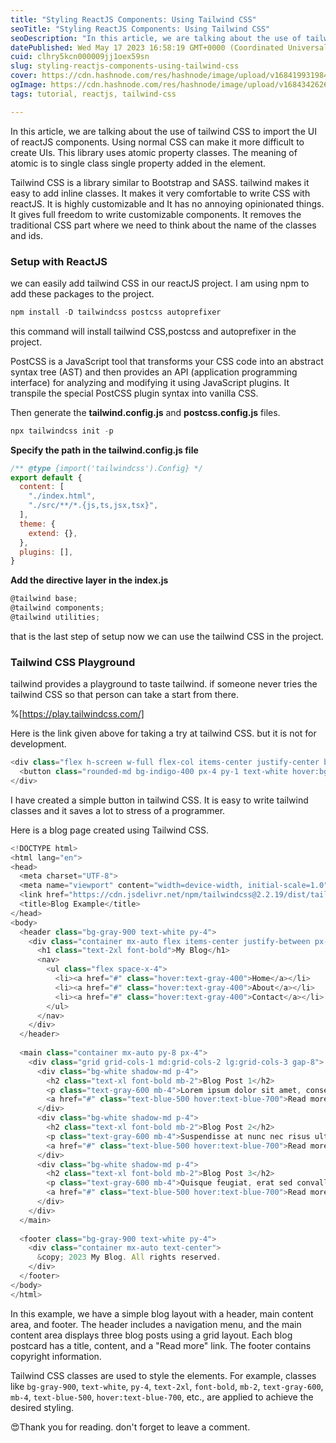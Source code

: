 ```yaml
---
title: "Styling ReactJS Components: Using Tailwind CSS"
seoTitle: "Styling ReactJS Components: Using Tailwind CSS"
seoDescription: "In this article, we are talking about the use of tailwind CSS to import the UI of reactJS components."
datePublished: Wed May 17 2023 16:58:19 GMT+0000 (Coordinated Universal Time)
cuid: clhry5kcn000009jj1oex59sn
slug: styling-reactjs-components-using-tailwind-css
cover: https://cdn.hashnode.com/res/hashnode/image/upload/v1684199319840/e965911b-606e-4c6b-92b2-8044f32def6d.png
ogImage: https://cdn.hashnode.com/res/hashnode/image/upload/v1684342626687/28c16e48-1f91-4091-92ad-d78c40ffb2f8.png
tags: tutorial, reactjs, tailwind-css

---
```


In this article, we are talking about the use of tailwind CSS to import the UI of reactJS components. Using normal CSS can make it more difficult to create UIs. This library uses atomic property classes. The meaning of atomic is to single class single property added in the element.

Tailwind CSS is a library similar to Bootstrap and SASS. tailwind makes it easy to add inline classes. It makes it very comfortable to write CSS with reactJS. It is highly customizable and It has no annoying opinionated things. It gives full freedom to write customizable components. It removes the traditional CSS part where we need to think about the name of the classes and ids.

### **Setup with ReactJS**

we can easily add tailwind CSS in our reactJS project. I am using npm to add these packages to the project.

```javascript
npm install -D tailwindcss postcss autoprefixer
```

this command will install tailwind CSS,postcss and autoprefixer in the project.

PostCSS is a JavaScript tool that transforms your CSS code into an abstract syntax tree (AST) and then provides an API (application programming interface) for analyzing and modifying it using JavaScript plugins. It transpile the special PostCSS plugin syntax into vanilla CSS.

Then generate the **tailwind.config.js** and **postcss.config.js** files.

```javascript
npx tailwindcss init -p
```

**Specify the path in the tailwind.config.js file**

```javascript
/** @type {import('tailwindcss').Config} */
export default {
  content: [
    "./index.html",
    "./src/**/*.{js,ts,jsx,tsx}",
  ],
  theme: {
    extend: {},
  },
  plugins: [],
}
```

**Add the directive layer in the index.js**

```javascript
@tailwind base;
@tailwind components;
@tailwind utilities;
```

that is the last step of setup now we can use the tailwind CSS in the project.

### **Tailwind CSS Playground**

tailwind provides a playground to taste tailwind. if someone never tries the tailwind CSS so that person can take a start from there.

%[https://play.tailwindcss.com/] 

Here is the link given above for taking a try at tailwind CSS. but it is not for development.

```javascript
<div class="flex h-screen w-full flex-col items-center justify-center bg-gray-300">
  <button class="rounded-md bg-indigo-400 px-4 py-1 text-white hover:bg-indigo-500">Button</button>
</div>
```

I have created a simple button in tailwind CSS. It is easy to write tailwind classes and it saves a lot to stress of a programmer.

Here is a blog page created using Tailwind CSS.

```javascript
<!DOCTYPE html>
<html lang="en">
<head>
  <meta charset="UTF-8">
  <meta name="viewport" content="width=device-width, initial-scale=1.0">
  <link href="https://cdn.jsdelivr.net/npm/tailwindcss@2.2.19/dist/tailwind.min.css" rel="stylesheet">
  <title>Blog Example</title>
</head>
<body>
  <header class="bg-gray-900 text-white py-4">
    <div class="container mx-auto flex items-center justify-between px-4">
      <h1 class="text-2xl font-bold">My Blog</h1>
      <nav>
        <ul class="flex space-x-4">
          <li><a href="#" class="hover:text-gray-400">Home</a></li>
          <li><a href="#" class="hover:text-gray-400">About</a></li>
          <li><a href="#" class="hover:text-gray-400">Contact</a></li>
        </ul>
      </nav>
    </div>
  </header>
  
  <main class="container mx-auto py-8 px-4">
    <div class="grid grid-cols-1 md:grid-cols-2 lg:grid-cols-3 gap-8">
      <div class="bg-white shadow-md p-4">
        <h2 class="text-xl font-bold mb-2">Blog Post 1</h2>
        <p class="text-gray-600 mb-4">Lorem ipsum dolor sit amet, consectetur adipiscing elit. Sed euismod mauris vel augue feugiat, sed ultricies turpis fringilla.</p>
        <a href="#" class="text-blue-500 hover:text-blue-700">Read more</a>
      </div>
      <div class="bg-white shadow-md p-4">
        <h2 class="text-xl font-bold mb-2">Blog Post 2</h2>
        <p class="text-gray-600 mb-4">Suspendisse at nunc nec risus ultrices eleifend id sed arcu. Nulla lacinia leo turpis, et bibendum purus posuere a.</p>
        <a href="#" class="text-blue-500 hover:text-blue-700">Read more</a>
      </div>
      <div class="bg-white shadow-md p-4">
        <h2 class="text-xl font-bold mb-2">Blog Post 3</h2>
        <p class="text-gray-600 mb-4">Quisque feugiat, erat sed convallis viverra, metus sem ultricies ipsum, ac volutpat metus lorem a arcu.</p>
        <a href="#" class="text-blue-500 hover:text-blue-700">Read more</a>
      </div>
    </div>
  </main>
  
  <footer class="bg-gray-900 text-white py-4">
    <div class="container mx-auto text-center">
      &copy; 2023 My Blog. All rights reserved.
    </div>
  </footer>
</body>
</html>
```

In this example, we have a simple blog layout with a header, main content area, and footer. The header includes a navigation menu, and the main content area displays three blog posts using a grid layout. Each blog postcard has a title, content, and a "Read more" link. The footer contains copyright information.

Tailwind CSS classes are used to style the elements. For example, classes like `bg-gray-900`, `text-white`, `py-4`, `text-2xl`, `font-bold`, `mb-2`, `text-gray-600`, `mb-4`, `text-blue-500`, `hover:text-blue-700`, etc., are applied to achieve the desired styling.

😍Thank you for reading. don't forget to leave a comment.